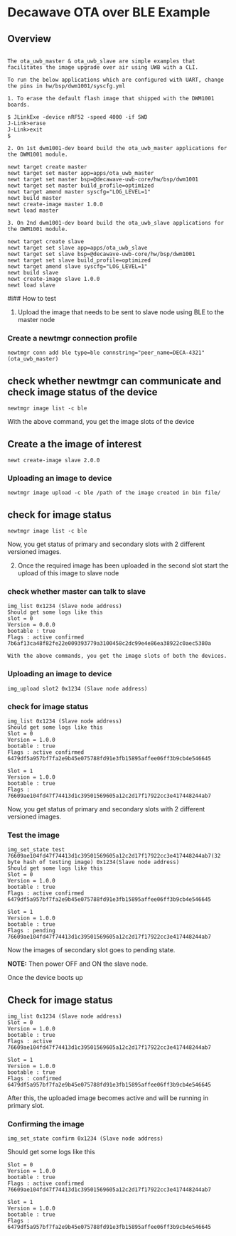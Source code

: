<!--
#
# Licensed to the Apache Software Foundation (ASF) under one
# or more contributor license agreements.  See the NOTICE file
# distributed with this work for additional information
# regarding copyright ownership.  The ASF licenses this file
# to you under the Apache License, Version 2.0 (the
# "License"); you may not use this file except in compliance
# with the License.  You may obtain a copy of the License at
#
# http://www.apache.org/licenses/LICENSE-2.0
#
# Unless required by applicable law or agreed to in writing,
# software distributed under the License is distributed on an
# "AS IS" BASIS, WITHOUT WARRANTIES OR CONDITIONS OF ANY
#  KIND, either express or implied.  See the License for the
# specific language governing permissions and limitations
# under the License.
#
-->

# Decawave OTA over BLE Example

## Overview
```no-highlight

The ota_uwb_master & ota_uwb_slave are simple examples that facilitates the image upgrade over air using UWB with a CLI.

To run the below applications which are configured with UART, change the pins in hw/bsp/dwm1001/syscfg.yml

1. To erase the default flash image that shipped with the DWM1001 boards.

$ JLinkExe -device nRF52 -speed 4000 -if SWD
J-Link>erase
J-Link>exit
$
```
```no-highlight
2. On 1st dwm1001-dev board build the ota_uwb_master applications for the DWM1001 module.

newt target create master
newt target set master app=apps/ota_uwb_master
newt target set master bsp=@decawave-uwb-core/hw/bsp/dwm1001
newt target set master build_profile=optimized
newt target amend master syscfg="LOG_LEVEL=1"
newt build master
newt create-image master 1.0.0
newt load master
```
```no-highlight
3. On 2nd dwm1001-dev board build the ota_uwb_slave applications for the DWM1001 module.

newt target create slave
newt target set slave app=apps/ota_uwb_slave
newt target set slave bsp=@decawave-uwb-core/hw/bsp/dwm1001
newt target set slave build_profile=optimized
newt target amend slave syscfg="LOG_LEVEL=1"
newt build slave
newt create-image slave 1.0.0
newt load slave
```

#i## How to test

1. Upload the image that needs to be sent to slave node using BLE to the master node

### Create a newtmgr connection profile
```
newtmgr conn add ble type=ble connstring="peer_name=DECA-4321"   (ota_uwb_master)

```
## check whether newtmgr can communicate and check image status of the device
```
newtmgr image list -c ble

```
With the above command, you get the image slots of the device

## Create a the image of interest
```
newt create-image slave 2.0.0
```
### Uploading an image to device
```
newtmgr image upload -c ble /path of the image created in bin file/

```
## check for image status
```
newtmgr image list -c ble

```
Now, you get status of primary and secondary slots with 2 different versioned images.

2. Once the required image has been uploaded in the second slot start the upload of this image to slave node
### check whether master can talk to slave
```
img_list 0x1234 (Slave node address)
Should get some logs like this
slot = 0
Version = 0.0.0
bootable : true
Flags : active confirmed
7b6af13ca48f82fe22e009393779a3100458c2dc99e4e86ea38922c0aec5380a

With the above commands, you get the image slots of both the devices.
```
### Uploading an image to device
```
img_upload slot2 0x1234 (Slave node address)

```
### check for image status
```
img_list 0x1234 (Slave node address)
Should get some logs like this
Slot = 0
Version = 1.0.0
bootable : true
Flags : active confirmed
6479df5a957bf7fa2e9b45e075788fd91e3fb15895affee06ff3b9cb4e546645

Slot = 1
Version = 1.0.0
bootable : true
Flags :
76609ae104fd47f74413d1c39501569605a12c2d17f17922cc3e417448244ab7
```
Now, you get status of primary and secondary slots with 2 different versioned images.
### Test the image
```
img_set_state test 76609ae104fd47f74413d1c39501569605a12c2d17f17922cc3e417448244ab7(32 byte hash of testing image) 0x1234(Slave node address)
Should get some logs like this
Slot = 0
Version = 1.0.0
bootable : true
Flags : active confirmed
6479df5a957bf7fa2e9b45e075788fd91e3fb15895affee06ff3b9cb4e546645

Slot = 1
Version = 1.0.0
bootable : true
Flags : pending
76609ae104fd47f74413d1c39501569605a12c2d17f17922cc3e417448244ab7
```
Now the images of secondary slot goes to pending state.

**NOTE:** Then power OFF and ON the slave node.

Once the device boots up
## Check for image status
```
img_list 0x1234 (Slave node address)
Slot = 0
Version = 1.0.0
bootable : true
Flags : active
76609ae104fd47f74413d1c39501569605a12c2d17f17922cc3e417448244ab7

Slot = 1
Version = 1.0.0
bootable : true
Flags : confirmed
6479df5a957bf7fa2e9b45e075788fd91e3fb15895affee06ff3b9cb4e546645
```
After this, the uploaded image becomes active and will be running in primary slot.
### Confirming the image
```
img_set_state confirm 0x1234 (Slave node address)
```
Should get some logs like this

```
Slot = 0
Version = 1.0.0
bootable : true
Flags : active confirmed
76609ae104fd47f74413d1c39501569605a12c2d17f17922cc3e417448244ab7

Slot = 1
Version = 1.0.0
bootable : true
Flags :
6479df5a957bf7fa2e9b45e075788fd91e3fb15895affee06ff3b9cb4e546645
```

